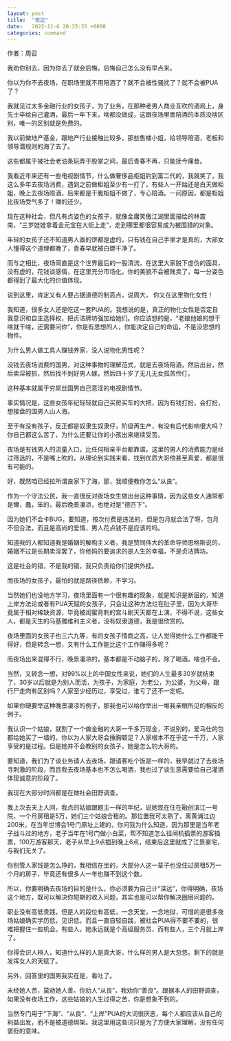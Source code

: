 ```yaml
---
layout: post
title:  "夜店"
date:   2022-11-6 20:35:35 +0800
categories: command
---
```


作者：周召


我劝你别去，因为你去了就会后悔，后悔自己怎么没有早点来。

你以为你不去夜场，在职场里就不用陪酒了？就不会被性骚扰了？就不会被PUA了？

我就见过太多金融行业的女孩子，为了业务，在那种老男人商业互吹的酒局上，身先士卒给自己灌酒，最后一年下来，啥都没做成，这跟夜场里面陪酒的本质没啥区别，唯一的区别就是免费的。

我以前做地产基金，跟地产行业接触比较多，那些售楼小姐，给领导陪酒，老板和领导潜规则的海了去了。

这些都属于被社会老油条玩弄于股掌之间，最后青春不再，只能抚今痛昔。

我看近年来还有一些电视剧情节，什么做奢侈品柜姐钓到富二代的，我就笑了，我这么多年去夜场消费，遇到之前做柜姐至少有一打了，有些人一开始还是白天做柜姐，晚上去夜场陪酒，后来都是干脆柜姐不做了，专心陪酒。一问原因，都是柜姐比夜场受气多了！赚的还少。

现在这种社会，但凡有点姿色的女孩子，就像金庸笑傲江湖里面描绘的林震南，“三岁娃娃拿着金元宝在大街上走”，走到哪里都很容易成为被围猎的对象。

年轻的女孩子还不知道男人画的饼都是虚的，只有钱在自己手里才是真的，大部女人懂得这个道理都晚了，青春早就被白嫖干净了。

而与之相比，夜场简直是这个世界最后的一股清流，在这里大家脱下虚伪的面具，没有虚的，花钱谈感情，在这里充分市场化，你的美貌不会被贱卖了，每一分姿色都得到了最大化的价值体现。

说到这里，肯定又有人要占据道德的制高点，说周大， 你又在这里物化女性！

我知道，很多女人还是吃这一套PUA的。我想说的是，真正的物化女性是否定自我意识和自主选择权，把贞洁牌坊强加给她们。你应该想的是，“老娘他娘的想干啥就干啥，还需要问你”，你是有思想的人，你能决定自己的命运，不是没思想的物件。

为什么男人做工具人赚钱养家，没人说物化男性呢？

没钱去夜场消费的国男，对这种事物的理解范式，就是去夜场陪酒，然后出台，然后卖淫被抓，然后找不到好男人嫁，然后四十岁了无儿无女孤苦伶仃。

这种基本就属于穷屌丝国男自己意淫的电视剧情节。

事实情况是，这些女孩年纪轻轻就自己买房买车的大把，因为有钱打扮，会打扮，想接盘的国男人山人海。

至于有没有孩子，反正都是奴隶生奴隶仔，阶级再生产，有没有后代影响很大吗？你自己都这么苦了，为什么还要让你的小孩出来继续受苦。

夜场是有钱男人的流量入口，比任何相亲平台都靠谱。这里的男人的消费能力是经过筛选的，不是嘴上吹的，从理论到实践来看，找到优质大哥傍甚至真爱，都是很有可能的。

好，既然咱已经拉所谓良家下了海，那，我顺便教你怎么“从良”。

作为一个守法公民，我一直很反对夜场女生做出台这种事情，因为这些女人通常都是懒，蠢，笨的，最后晚景凄凉，也绝对是“德匹下”。

因为她们不会卡BUG，要知道，按次付费是违法的，但是包月就合法了呀，包月不但合法，而且是高尚的爱情，男人花点钱不是应该的吗。

知道我的人都知道我是婚姻的解构主义者，我是赞同伟大的革命导师恩格斯说的，婚姻不过是长期卖淫罢了，你他妈的要追求的是人生的幸福，不是贞洁牌坊。

这是社会的错，不是我的错，我只负责给你们提供外挂。

而夜场的女孩子，最怕的就是路径依赖，不学习。

当然她们也没地方学习，夜场里面有一个很有趣的现象，就是知识是断层的，知道上岸方法论或者有PUA天赋的女孩子，只会让这种方法烂在肚子里，因为大哥毕竟属于相对稀缺资源，毕竟被闺蜜背刺的宫斗剧天天都在上演，不得不说，这些女人，都是天生的马基雅维利主义者，没有奴隶道德，我是很欣赏的。

夜场里面的女孩子也三六九等，有的女孩子情商之高，让人觉得她什么工作都能干得好，但是转念一想，又有什么工作能比这个工作赚得多呢？

而夜场出来混得不行，晚景凄凉的，基本都是不动脑子的，除了喝酒，啥也不会。

当然，又转念一想，对99%以上的中国女性来说，她们的人生最多30岁就结束了，30岁以后就是为别人而活，为孩子，为家庭，为老公，为公婆，为父母，跟行尸走肉有区别吗？人家至少经历过，享受过，谁亏了还不一定呢。

如果你硬要举这种晚景凄凉的例子，那我也可以给你举出一堆我亲眼所见的相反的例子。

我认识一个姑娘，就割了一个做金融的大哥一千多万现金，不说别的，爱马仕的包都给她买了一墙的，你以为人家大哥会捶胸顿足？人家根本不在乎这一千万，人家享受的是过程。但是她并不会教别的女孩子，她是怎么钓大哥的。

要知道，我们为了谈业务请人去夜场，跟请客吃个饭是一样的，我早就过了去夜场寻刺激的阶段，而且我去夜场基本也不怎么喝酒，我也过了谈生意需要给自己灌酒体现诚意的阶段了。

我现在大部分时间都是在做社会田野调查。

我上次去天上人间，我点的姑娘跟题主一样的年纪，说她现在住在融创滨江一号院，一个月房租是5万，她们三个姑娘合租的。那位置我可太熟了，离黄浦江边200米，在当年世博会1号门原址上建的，你问我为什么知道，因为那里是当年老子战斗过的地方，老子当年在1号门做小白菜，帮不知道怎么往闸机插票的游客插票，100万游客那天，老子从早上9点插到晚上6点，结束后这里就成了江景豪宅，与我们无关了。

你别管人家钱是怎么挣的，我相信在坐的，大部分人这一辈子也没住过房租5万一个月的房子，毕竟还有很多人一年也赚不到这个数。

所以，你要明确去夜场的目的是什么，你必须要为自己计“深远”，你得明确，夜场这个地方，既可以解决你短期的收入问题，其实也是可以帮你解决圈层问题的。

职业没有高低贵践，但是人的段位有高低，一念天堂，一念地狱，可惜的是很多夜场姑娘确实学历低，见识低，而且一直自轻自践，被社会PUA得不要不要的，很难把握住一些机会。有些人，她永远就是个高级服务员，而有些人，三个月就上岸了。

你得会识人辨人，知道什么样的人是真大哥，什么样的男人是大忽悠。剩下的就是发挥女人的天赋了。

另外，回答里的国男我实在是，看吐了。

未经她人苦，莫劝她人善。你劝人“从良”，我劝你“善良”。跟据本人的田野调查，如果没有夜场工作，这些姑娘的人生过得之苦，你是想象不到的。

当然专门用于“下海”、“从良”、“上岸”PUA的大词很厌恶，每个人都应该从自己的利益出发，而不是被道德绑架。我这里用这些词只是为了方便大家理解，没有任何褒贬的意味。




